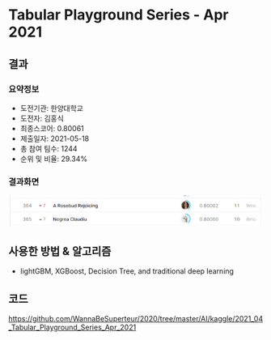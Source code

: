 # Tabular Playground Series - Apr 2021
## 결과
### 요약정보
- 도전기관: 한양대학교
- 도전자: 김홍식
- 최종스코어: 0.80061
- 제출일자: 2021-05-18
- 총 참여 팀수: 1244
- 순위 및 비율: 29.34%
### 결과화면
![leaderboard08](./img/leaderboard08.PNG)
## 사용한 방법 & 알고리즘
- lightGBM, XGBoost, Decision Tree, and traditional deep learning
## 코드
https://github.com/WannaBeSuperteur/2020/tree/master/AI/kaggle/2021_04_Tabular_Playground_Series_Apr_2021